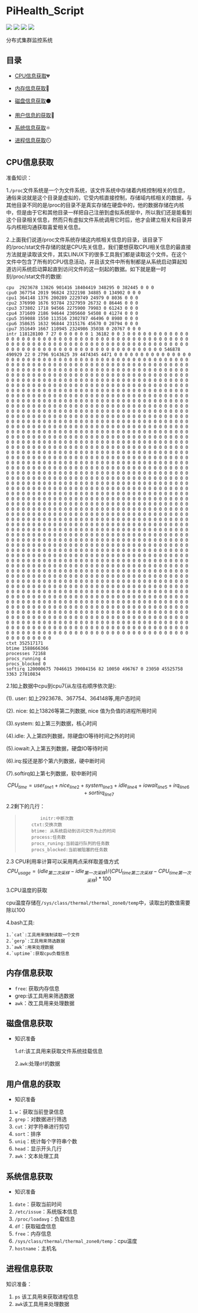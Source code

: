 # PiHealth_Script
[![](https://img.shields.io/github/issues/fangsong0517/PiHealth_Script.svg)](https://github.com/fangsong0517/PiHealth_Script/issues)  [![](https://img.shields.io/github/forks/fangsong0517/PiHealth_Script.svg)](https://github.com/fangsong0517/PiHealth_Script/network) [![](https://img.shields.io/github/stars/fangsong0517/PiHealth_Script.svg)](https://github.com/fangsong0517/PiHealth_Script/stargazers) [![](https://travis-ci.org/fangsong0517/PiHealth_Script.svg?branch=master)](https://travis-ci.org/fangsong0517/PiHealth_Script) 

分布式集群监控系统



## 目录



* [CPU信息获取](#CPU信息获取):broken_heart:

* [内存信息获取](#内存信息获取):memo:

* [磁盘信息获取](磁盘信息获取):black_circle:
* [用户信息的获取](用户信息的获取):information_desk_person:
* [系统信息获取](系统信息获取):atom_symbol:
* [进程信息获取](进程信息获取):timer_clock:



## CPU信息获取

准备知识：

1.`/proc`文件系统是一个为文件系统，该文件系统中存储着内核控制相关的信息，通俗来说就是这个目录是虚拟的，它受内核直接控制，存储域内核相关的数据，与其他目录不同的是/proc的目录不是真实存储在硬盘中的，他的数据存储在内核中，但是由于它和其他目录一样把自己注册到虚拟系统层中，所以我们还是能看到这个目录相关信息，然而只有虚拟文件系统调用它时后，他才会建立相关和目录并与内核相沟通获取喜爱相关信息。

2.上面我们说道/proc文件系统存储这内核相关信息的目录，该目录下的/proc/stat文件存储的就是CPU先关信息，我们要想获取CPU相关信息的最直接方法就是读取该文件，其实LINUX下的很多工具我们都是读取这个文件。在这个文件中包含了所有的CPU信息活动，并且该文件中所有制都是从系统启动算起知道访问系统启动算起直到访问文件的这一刻起的数据。如下就是磨一时刻/proc/stat文件的数据:

```shell
cpu  2923678 13826 901416 18404419 348295 0 382445 0 0 0
cpu0 367754 2019 96824 2322198 34885 0 134902 0 0 0
cpu1 364148 1376 200289 2229749 24979 0 8036 0 0 0
cpu2 376990 1676 93784 2327959 26732 0 86446 0 0 0
cpu3 373802 1718 94566 2275900 79983 0 61243 0 0 0
cpu4 371609 2186 94644 2305660 54508 0 41274 0 0 0
cpu5 359088 1550 113516 2302787 46496 0 8980 0 0 0
cpu6 358635 1632 96844 2315176 45670 0 20794 0 0 0
cpu7 351649 1667 110945 2324986 35038 0 20767 0 0 0
intr 118128100 7 27 0 0 0 0 0 0 1 36182 0 0 3 0 0 0 0 0 0 0 0 0 0 0 0 0 0 0 0 0 0 0 0 0 0 0 0 0 0 0 0 0 0 0 0 0 0 0 0 0 0 0 0 0 0 0 0 0 0 0 0 0 0 0 0 0 0 0 0 0 0 0 0 0 0 0 0 0 0 0 0 0 0 0 0 0 0 0 0 0 0 0 0 0 0 0 0 0 0 0 0 0 0 0 0 0 0 0 0 0 0 0 0 0 0 0 0 0 0 0 0 0 0 0 0 546878 490929 22 0 2796 9143625 39 4474345 4471 0 0 0 0 0 0 0 0 0 0 0 0 0 0 0 0 0 0 0 0 0 0 0 0 0 0 0 0 0 0 0 0 0 0 0 0 0 0 0 0 0 0 0 0 0 0 0 0 0 0 0 0 0 0 0 0 0 0 0 0 0 0 0 0 0 0 0 0 0 0 0 0 0 0 0 0 0 0 0 0 0 0 0 0 0 0 0 0 0 0 0 0 0 0 0 0 0 0 0 0 0 0 0 0 0 0 0 0 0 0 0 0 0 0 0 0 0 0 0 0 0 0 0 0 0 0 0 0 0 0 0 0 0 0 0 0 0 0 0 0 0 0 0 0 0 0 0 0 0 0 0 0 0 0 0 0 0 0 0 0 0 0 0 0 0 0 0 0 0 0 0 0 0 0 0 0 0 0 0 0 0 0 0 0 0 0 0 0 0 0 0 0 0 0 0 0 0 0 0 0 0 0 0 0 0 0 0 0 0 0 0 0 0 0 0 0 0 0 0 0 0 0 0 0 0 0 0 0 0 0 0 0 0 0 0 0 0 0 0 0 0 0 0 0 0 0 0 0 0 0 0 0 0 0 0 0 0 0 0 0 0 0 0 0 0 0 0 0 0 0 0 0 0 0 0 0 0 0 0 0 0 0 0 0 0 0 0 0 0 0 0 0 0 0 0 0 0 0 0 0 0 0 0 0 0 0 0 0 0 0 0 0 0 0 0 0 0 0 0 0 0 0 0 0 0 0 0 0 0 0 0 0 0 0 0 0 0 0 0 0 0 0 0 0 0 0 0 0 0 0 0 0 0 0 0 0 0 0 0 0 0 0 0 0 0 0 0 0 0 0 0 0 0 0 0 0 0 0 0 0 0 0 0 0 0 0 0 0 0 0 0 0 0 0 0 0 0 0 0 0 0 0 0 0 0 0 0 0 0 0 0 0 0 0 0 0 0 0 0 0 0 0 0 0 0 0 0 0 0 0 0 0 0 0 0 0 0 0 0 0 0 0 0 0 0 0 0 0 0 0 0 0 0 0 0 0 0 0 0 0 0 0 0 0 0 0 0 0 0 0 0 0 0 0 0 0 0 0 0 0 0 0 0 0 0 0 0 0 0 0 0 0 0 0 0 0 0 0 0 0 0 0 0 0 0 0 0 0 0 0 0 0 0 0 0 0 0 0 0 0 0 0 0 0 0 0 0 0 0 0 0 0 0 0 0 0 0 0 0 0 0 0 0 0 0 0 0 0 0 0 0 0 0 0 0 0 0 0 0 0 0 0 0 0 0 0 0 0 0 0 0 0 0 0 0 0 0 0 0 0 0 0 0 0 0 0 0 0 0 0 0 0 0 0 0 0 0 0 0 0 0 0 0 0 0 0 0 0 0 0 0 0 0 0 0 0 0 0 0 0 0 0 0 0 0 0 0 0 0 0 0 0 0 0 0 0 0 0 0 0 0 0 0 0 0 0 0 0 0 0 0 0 0 0 0 0 0 0 0 0 0 0 0 0 0 0 0 0 0 0 0 0 0 0 0 0 0 0 0 0 0 0 0 0 0 0 0 0 0 0 0 0 0 0 0 0 0 0 0 0 0 0 0 0 0 0 0 0 0 0 0 0 0 0 0 0 0 0 0 0 0 0 0 0 0 0 0 0 0 0 0 0 0 0 0 0 0 0 0 0 0 0 0 0 0 0 0 0 0 0 0 0 0 0 0 0 0 0 0 0 0 0 0 0 0 0 0 0 0 0 0 0 0 0 0 0 0 0 0 0 0 0 0 0 0 0 0 0 0 0 0 0 0 0 0 0 0 0 0 0 0 0 0 0 0 0 0 0 0 0 0 0 0 0 0 0 0 0 0 0 0 0 0 0 0 0 0 0 0 0 0 0 0 0 0 0 0 0 0 0 0 0 0 0 0 0 0 0 0 0 0 0 0 0 0 0 0 0 0 0 0 0 0 0 0 0 0 0 0 0 0 0 0 0 0 0 0 0 0 0 0 0 0 0 0 0 0 0 0 0 0 0 0 0 0 0 0 0 0 0 0 0 0 0 0 0 0 0 0 0 0 0 0 0 0 0 0 0 0 0 0 0 0 0 0 0 0 0 0 0 0 0 0 0 0 0 0 0 0 0 0 0 0 0 0 0 0 0 0 0 0 0 0 0 0 0 0 0 0 0 0 0 0 0 0 0 0 0 0 0 0 0 0 0 0 0 0 0 0 0 0 0 0 0 0 0 0 0 0 0 0 0 0 0 0 0 0 0 0 0 0 0 0 0 0 0 0 0 0 0 0 0 0 0 0 0 0 0 0 0 0 0 0 0 0 0 0 0 0 0 0 0 0 0 0 0 0 0 0 0 0 0 0 0 0 0 0 0 0 0 0 0 0 0 0 0 0 0 0 0 0 0 0 0 0 0 0 0 0 0 0 0 0 0 0 0 0 0 0 0 0 0 0 0 0 0 0 0 0 0 0 0 0 0 0 0 0 0 0 0 0 0 0 0 0 0 0 0 0 0 0 0 0 0 0 0 0 0 0 0 0 0 0 0 0 0 0 0 0 0 0 0 0 0 0 0 0 0 0 0 0 0 0 0 0 0 0 0 0 0 0 0 0 0 0 0 0 0 0 0 0 0 0 0 0 0 0 0 0 0 0 0 0 0 0 0 0 0 0 0 0 0 0 0 0 0 0 0 0 0 0 0 0 0 0 0 0 0 0 0 0 0 0 0 0 0 0 0 0 0 0 0 0 0 0 0 0 0 0 0 0 0 0 0 0 0 0 0 0 0 0 0 0 0 0 0 0 0 0 0 0 0 0 0 0 0 0 0 0 0 0 0 0 0 0 0 0 0 0 0 0 0 0 0 0 0 0 0 0 0 0 0 0 0 0 0 0 0 0 0 0 0 0 0 0 0 0 0 0 0 0 0 0 0 0 0 0 0 0 0 0 0 0 0 0 0 0 0 0 0 0 0 0 0 0 0 0 0 0 0 0 0 0 0 0 0 0 0 0 0 0 0 0 0 0 0 0 0 0 0 0 0 0 0 0 0 0 0 0 0 0 0 0 0 0 0 0 0 0 0 0 0 0 0 0 0 0 0 0 0 0 0 0 0 0 0 0 0 0 0 0 0 0 0 0 0 0 0 0 0 0 0 0 0 0 0 0 0 0 0 0 0 0 0 0 0 0 0 0 0 0 0 0 0 0 0 0 0 0 0 0 0 0 0 0 0 0 0 0 0 0 0 0 0 0 0 0 0 0 0 0 0 0 0 0 0 0 0 0 0 0 0 0 0 0 0 0 0 0 0 0 0 0 0 0 0 0 0 0 0 0 0 0 0 0 0 0 0 0 0 0 0 0 0 0 0 0 0 0 0 0 0 0 0 0 0 0 0 0 0 0 0 0 0 0 0 0 0 0 0 0 0 0 0 0 0 0 0 0 0 0 0 0 0 0 0 0 0 0 0 0 0 0 0 0 0 0 0 0 0 0 0 0 0 0 0 0 0 0 0 0 0 0 0 0 0 0 0 0 0 0 0 0 0 0 0 0 0 0 0 0 0 0 0 0 0 0 0 0 0 0 0 0 0 0 0 0 0 0 0 0 0 0 0 0 0 0 0 0 0 0 0 0 0 0 0 0 0 0 0 0 0 0 0 0 0 0 0 0 0 0 0 0 0 0 0 0 0 0 0 0 0 0 0 0 0 0 0 0 0 0 0 0 0 0 0 0 0 0 0 0 0 0 0 0 0 0 0 0 0 0 0 0 0 0 0 0 0 0 0 0 0 0 0 0 0 0 0 0 0 0 0 0 0 0 0 0 0 0 0 0 0 0 0 0 0 0 0 0 0 0 0 0 0 0 0 0 0 0 0 0 0 0 0 0 0 0 0 0 0 0 0 0 0 0 0 0 0 0 0 0 0 0 0 0 0 0 0 0 0 0 0 0 0 0 0 0 0 0 0 0 0 0 0 0 0 0 0 0 0 0 0 0 0 0 0 0 0 0 0 0 0 0 0 0 0 0 0 0 0 0 0 0 0 0 0 0 0 0 0 0 0 0 0 0 0 0 0 0 0 0 0 0 0 0 0 0 0 0 0 0 0 0 0 0 0 0 0 0 0 0 0 0 0 0 0 0 0 0 0 0 0 0 0 0 0 0 0 0 0 0 0 0 0 0 0 0 0 0 0 0 0 0 0 0 0 0 0 0 0 0 0 0 0 0 0 0 0 0 0 0 0 0 0 0 0 0 0 0 0 0 0 0 0 0 0 0 0 0 0 0 0 0 0 0 0 0 0 0 0 0 0 0 0 0 0 0 0 0 0 0 0 0 0
ctxt 352517171
btime 1588666366
processes 72168
procs_running 4
procs_blocked 0
softirq 120000675 7046615 39084156 82 10050 496767 0 23050 45525758 3363 27810834
```

2.1如上数据中cpu到cpu7(从左往右顺序依次是):

(1). user: 如上2923678、367754、364148等,用户态时间

(2). nice: 如上13826等第二列数据, nice 值为负值的进程所用时间

(3).system: 如上第三列数据，核心时间

(4).idle: 入上第四列数据，除硬盘IO等待时间之外的时间

(5).iowait:入上第五列数据，硬盘IO等待时间

(6).irq:挼还是那个第六列数据，硬中断时间

(7).softirq如上第七列数据，软中断时间


$$
CPU_{time} = user_{line1}+nice_{line2}+system_{line3}+idle_{line4} + iowait_{line5}+irq_{line6}+sortirq_{line7}
$$

2.2剩下的几行：

> 		  　　initr:中断次数
> 		  ctxt:交换次数
> 		  btime: 从系统启动到访问文件为止的时间
> 		  process:任务数
> 		  procs_runing:当前运行队列的任务数
> 		  procs_blocked:当前被阻塞的任务数

2.3 CPU利用率计算可以采用两点采样取差值方式
$$
CPU_{usage} = (idle_{第二次采样}-idle_{第一次采样})/(CPU_{time第二次采样}-CPU_{time第一次采样})*100
$$
3.CPU温度的获取

cpu温度存储在`/sys/class/thermal/thermal_zone0/temp`中，读取出的数值需要除以100

4.bash工具:

 	1.`cat`:工具用来强制读取一个文件
 	2.`gerp`:工具用来筛选数据
 	3.`awk`:用来处理数据
 	4.`uptime`:获取cpu负载信息



## 内存信息获取

* `free`: 获取内存信息
* grep:该工具用来筛选数据
* `awk`：改工具用来处理数据

## 磁盘信息获取

* 知识准备

  1.`df`:该工具用来获取文件系统挂载信息

  2.`awk`:处理`df`的数据

## 用户信息的获取

* 知识准备

1. `w`：获取当前登录信息
2. `grep`：对数据进行筛选
3. `cut`：对字符串进行剪切
4. `sort`：排序
5. `uniq`：统计每个字符串个数
6. `head`：显示开头几行
7. `awk`：文本处理工具

## 系统信息获取



* 知识准备

1. `date`：获取当前时间
2. `/etc/issue`：系统版本信息
3. `/proc/loadavg`：负载信息
4. `df`：获取磁盘信息
5. `free`：内存信息
6. `/sys/class/thermal/thermal_zone0/temp`：cpu温度
7. `hostname`：主机名

## 进程信息获取

知识准备：

1. `ps` 该工具用来获取进程信息
2. `awk`该工具用来处理数据

